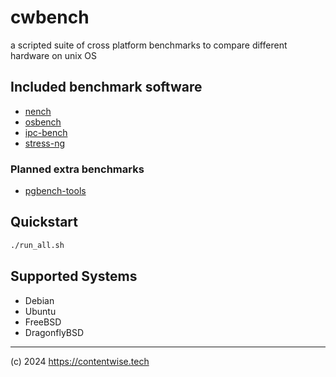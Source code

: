 # cwbench
a scripted suite of cross platform benchmarks to compare different hardware on unix OS

## Included benchmark software

- [nench](https://github.com/n-st/nench)
- [osbench](https://gitlab.com/mbitsnbites/osbench)
- [ipc-bench](https://github.com/rigtorp/ipc-bench)
- [stress-ng](https://github.com/ColinIanKing/stress-ng)

### Planned extra benchmarks

- [pgbench-tools](https://github.com/gregs1104/pgbench-tools)

## Quickstart

```bash
./run_all.sh
```

## Supported Systems

- Debian
- Ubuntu
- FreeBSD
- DragonflyBSD

---
(c) 2024 https://contentwise.tech
